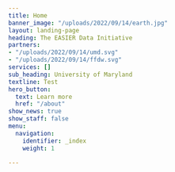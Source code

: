```yaml
---
title: Home
banner_image: "/uploads/2022/09/14/earth.jpg"
layout: landing-page
heading: The EASIER Data Initiative
partners:
- "/uploads/2022/09/14/umd.svg"
- "/uploads/2022/09/14/ffdw.svg"
services: []
sub_heading: University of Maryland
textline: Test
hero_button:
  text: Learn more
  href: "/about"
show_news: true
show_staff: false
menu:
  navigation:
    identifier: _index
    weight: 1

---
```

